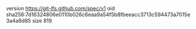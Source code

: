 version https://git-lfs.github.com/spec/v1
oid sha256:7d16324806e0110b026c6eaa9a54f5b8fbeeacc3713c594473a7015e3a4a8d85
size 819
